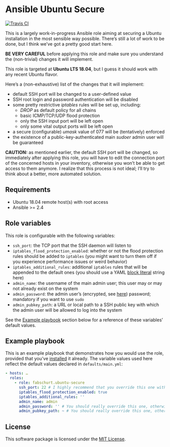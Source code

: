 # Ansible Ubuntu Secure

[![Travis CI](https://img.shields.io/travis/fabschurt/ansible-role-ubuntu-secure/master.svg)](https://travis-ci.org/fabschurt/ansible-role-ubuntu-secure)

This is a largely work-in-progress Ansible role aiming at securing a Ubuntu
installation in the most sensible way possible. There’s still a lot of work to
be done, but I think we’ve got a pretty good start here.

**BE VERY CAREFUL** before applying this role and make sure you understand the
(non-trivial) changes it will implement.

This role is targeted at **Ubuntu LTS 18.04**, but I guess it should work with
any recent Ubuntu flavor.

Here’s a (non-exhaustive) list of the changes that it will implement:

* default SSH port will be changed to a user-defined value
* SSH root login and password authentication will be disabled
* some pretty restrictive *iptables* rules will be set up, including:
    - *DROP* as default policy for all chains
    - basic ICMP/TCP/UDP flood protection
    - only the SSH input port will be left open
    - only some vital output ports will be left open
* a secure (configurable) *umask* value of 077 will be (tentatively) enforced
* the existence of a public-key-authenticated main *sudoer* admin user will be
  guaranteed

**CAUTION:** as mentioned earlier, the default SSH port will be changed, so
immediately after applying this role, you will have to edit the connection port
of the concerned hosts in your inventory, otherwise you won’t be able to get
access to them anymore. I realize that this process is not ideal; I’ll try to
think about a better, more automated solution.

## Requirements

* Ubuntu 18.04 remote host(s) with root access
* Ansible >= 2.4

## Role variables

This role is configurable with the following variables:

* `ssh_port`: the TCP port that the SSH daemon will listen to
* `iptables_flood_protection_enabled`: whether or not the flood protection rules
  should be added to `iptables` (you might want to turn them off if you experience
  performance issues or weird behavior)
* `iptables_additional_rules`: additional `iptables` rules that will be appended
  to the default ones (you should use a YAML [block literal](https://en.wikipedia.org/wiki/YAML#Indented_delimiting)
  string here)
* `admin_name`: the username of the main admin user; this user may or may not
  already exist on the system
* `admin_password`: the admin user’s (encrypted, see [here](https://docs.ansible.com/ansible/latest/reference_appendices/faq.html#how-do-i-generate-crypted-passwords-for-the-user-module))
  password; mandatory if you want to use `sudo`
* `admin_pubkey_path`: a URL or local path to a SSH public key with which the
  admin user will be allowed to log into the system

See the [Example playbook](#example-playbook) section below for a reference of
these variables’ default values.

## Example playbook

This is an example playbook that demonstrates how you would use the role,
provided that you’ve [installed](https://galaxy.ansible.com/docs/using/installing.html)
it already. The variable values used here reflect the default values declared in
`defaults/main.yml`:

```yaml
- hosts: …
  roles:
    - role: fabschurt.ubuntu-secure
      ssh_port: 22 # I highly recommend that you override this one with a custom value
      iptables_flood_protection_enabled: true
      iptables_additional_rules: ''
      admin_name: admin
      admin_password: '' # You should really override this one, otherwise you won’t be able to sudo
      admin_pubkey_path: ~ # You should really override this one, otherwise you won’t be able to log in with the admin user
```

## License

This software package is licensed under the [MIT License](https://opensource.org/licenses/MIT).
